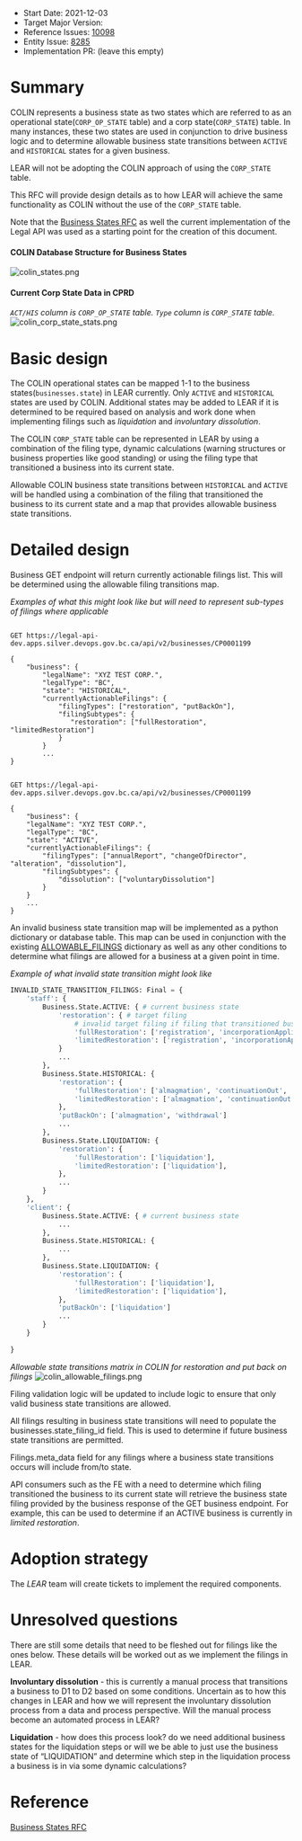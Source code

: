 - Start Date: 2021-12-03
- Target Major Version: 
- Reference Issues: [10098](https://github.com/bcgov/entity/issues/4797)
- Entity Issue: [8285](https://github.com/bcgov/entity/issues/14691)
- Implementation PR: (leave this empty)

# Summary

COLIN represents a business state as two states which are referred to as an operational state(`CORP_OP_STATE` table) and a corp state(`CORP_STATE`) table.  In many instances, these two states are used in conjunction to drive business logic and to determine allowable business state transitions between `ACTIVE` and `HISTORICAL` states for a given business.

LEAR will not be adopting the COLIN approach of using the `CORP_STATE` table.  

This RFC will provide design details as to how LEAR will achieve the same functionality as COLIN without the use of the `CORP_STATE` table.

Note that the [Business States RFC](rfc-business-states.md) as well the current implementation of the Legal API was used as a starting point for the creation of this document.

#### COLIN Database Structure for Business States
![colin_states.png](rfc-colin-states-mapping-to-lear/colin_states.png)

#### Current Corp State Data in CPRD
_`ACT/HIS` column is `CORP_OP_STATE` table._
_`Type` column is `CORP_STATE` table._
![colin_corp_state_stats.png](rfc-colin-states-mapping-to-lear/colin_corp_state_stats.png)


# Basic design

The COLIN operational states can be mapped 1-1 to the business states(`businesses.state`) in LEAR currently.  Only `ACTIVE` and `HISTORICAL` states are used by COLIN.  Additional states may be added to LEAR if it is determined to be required based on analysis and work done when implementing filings such as _liquidation_ and _involuntary dissolution_.

The COLIN `CORP_STATE` table can be represented in LEAR by using a combination of the filing type, dynamic calculations (warning structures or business properties like good standing) or using the filing type that transitioned a business into its current state.

Allowable COLIN business state transitions between `HISTORICAL` and `ACTIVE` will be handled using a combination of the filing that transitioned the business to its current state and a map that provides allowable business state transitions.

# Detailed design

Business GET endpoint will return currently actionable filings list.  This will be determined using the allowable filing transitions map.

_Examples of what this might look like but will need to represent sub-types of filings where applicable_
``` http request

GET https://legal-api-dev.apps.silver.devops.gov.bc.ca/api/v2/businesses/CP0001199

{
    "business": {
        "legalName": "XYZ TEST CORP.",
        "legalType": "BC",
        "state": "HISTORICAL",
        "currentlyActionableFilings": {
            "filingTypes": ["restoration", "putBackOn"],
            "filingSubtypes": {
               "restoration": ["fullRestoration", "limitedRestoration"]
            }   
        }
        ...
}
```

``` http request

GET https://legal-api-dev.apps.silver.devops.gov.bc.ca/api/v2/businesses/CP0001199

{
    "business": {
    "legalName": "XYZ TEST CORP.",
    "legalType": "BC",
    "state": "ACTIVE",
    "currentlyActionableFilings": {
        "filingTypes": ["annualReport", "changeOfDirector", "alteration", "dissolution"],
        "filingSubtypes": {
            "dissolution": ["voluntaryDissolution"]
        }   
    }
    ...
}
```


An invalid business state transition map will be implemented as a python dictionary or database table.  This map can be used in conjunction with the existing [ALLOWABLE_FILINGS](https://github.com/bcgov/lear/blob/e850f9a22672910db6e4ceb2f1ddb9437541a86f/legal-api/src/legal_api/services/authz.py#L96) dictionary as well as any other conditions to determine what filings are allowed for a business at a given point in time.

_Example of what invalid state transition might look like_
``` python
INVALID_STATE_TRANSITION_FILINGS: Final = {
    'staff': {
        Business.State.ACTIVE: { # current business state
            'restoration': { # target filing
                # invalid target filing if filing that transitioned business to its current state is in list
                'fullRestoration': ['registration', 'incorporationApplication'], 
                'limitedRestoration': ['registration', 'incorporationApplication'], 
            }
            ...
        },
        Business.State.HISTORICAL: {
            'restoration': { 
                'fullRestoration': ['almagmation', 'continuationOut', 'continuationIn'], 
                'limitedRestoration': ['almagmation', 'continuationOut', 'continuationIn'],
            },
            'putBackOn': ['almagmation', 'withdrawal']
            ...
        },
        Business.State.LIQUIDATION: {
            'restoration': {
                'fullRestoration': ['liquidation'], 
                'limitedRestoration': ['liquidation'], 
            },
            ...
        }
    },
    'client': {
        Business.State.ACTIVE: { # current business state
            ...
        },
        Business.State.HISTORICAL: {
            ...
        },
        Business.State.LIQUIDATION: {
            'restoration': {
                'fullRestoration': ['liquidation'], 
                'limitedRestoration': ['liquidation'], 
            },
            'putBackOn': ['liquidation']
            ...
        }
    }        
    
}
```

_Allowable state transitions matrix in COLIN for restoration and put back on filings_
![colin_allowable_filings.png](rfc-colin-states-mapping-to-lear/colin_allowable_filings.png)

Filing validation logic will be updated to include logic to ensure that only valid business state transitions are allowed. 

All filings resulting in business state transitions will need to populate the businesses.state_filing_id field.  This is used to determine if future business state transitions are permitted.

Filings.meta_data field for any filings where a business state transitions occurs will include from/to state.

API consumers such as the FE with a need to determine which filing transitioned the business to its current state will retrieve the business state filing provided by the business response of the GET business endpoint.  For example, this can be used to determine if an ACTIVE business is currently in _limited restoration_.

# Adoption strategy

The _LEAR_ team will create tickets to implement the required components.

# Unresolved questions

There are still some details that need to be fleshed out for filings like the ones below. These details will be worked out as we implement the filings in LEAR.

**Involuntary dissolution** - this is currently a manual process that transitions a business to D1 to D2 based on some conditions. Uncertain as to how this changes in LEAR and how we will represent the involuntary dissolution process from a data and process perspective. Will the manual process become an automated process in LEAR?

**Liquidation** - how does this process look? do we need additional business states for the liquidation steps or will we be able to just use the business state of “LIQUIDATION” and determine which step in the liquidation process a business is in via some dynamic calculations?


# Reference

[Business States RFC](rfc-business-states.md)
